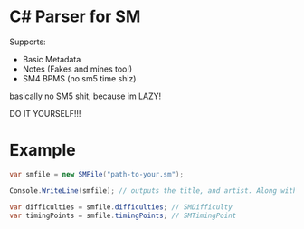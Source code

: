 # C# Parser for SM
Supports:
- Basic Metadata
- Notes (Fakes and mines too!)
- SM4 BPMS (no sm5 time shiz)

basically no SM5 shit, because im LAZY!

DO IT YOURSELF!!!

# Example

```c#
var smfile = new SMFile("path-to-your.sm");

Console.WriteLine(smfile); // outputs the title, and artist. Along with the difficulty count.

var difficulties = smfile.difficulties; // SMDifficulty
var timingPoints = smfile.timingPoints; // SMTimingPoint
```
